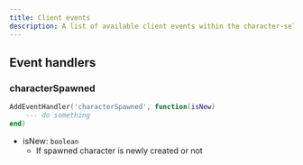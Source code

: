 ```yaml
---
title: Client events
description: A list of available client events within the character-selector resource
---
```


## Event handlers

### characterSpawned

```lua
AddEventHandler('characterSpawned', function(isNew)
    --- do something
end)
```

- isNew: `boolean`
    - If spawned character is newly created or not